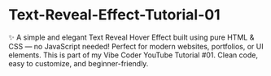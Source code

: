 # Text-Reveal-Effect-Tutorial-01
✨ A simple and elegant Text Reveal Hover Effect built using pure HTML &amp; CSS — no JavaScript needed! Perfect for modern websites, portfolios, or UI elements. This is part of my Vibe Coder YouTube Tutorial #01. Clean code, easy to customize, and beginner-friendly.
